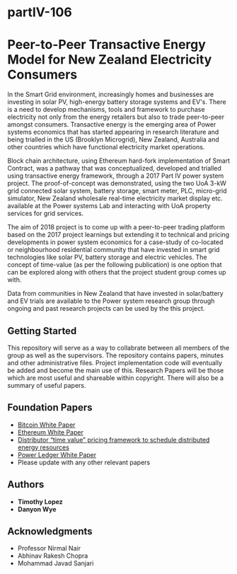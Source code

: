 # partIV-106
# Peer-to-Peer Transactive Energy Model for New Zealand Electricity Consumers

In the Smart Grid environment, increasingly homes and businesses are investing in solar PV, high-energy battery storage systems and EV's.   There is a need to develop mechanisms, tools and framework to purchase electricity not only from the energy retailers but also to trade peer-to-peer amongst consumers. Transactive energy is the emerging area of Power systems economics that has started appearing in research literature and being trialled in the US (Brooklyn Microgrid),  New Zealand, Australia and other countries which  have functional electricity market operations. 

Block chain  architecture, using Ethereum hard-fork implementation of Smart Contract,  was a pathway that  was conceptualized, developed and trialled using transactive energy framework, through a 2017 Part IV power system project.  The proof-of-concept was demonstrated, using the two UoA 3-kW grid connected solar system, battery storage, smart meter, PLC, micro-grid simulator, New Zealand wholesale real-time electricity market display etc. available at the Power systems Lab and interacting with UoA property services for grid services.

The aim of 2018 project is to come up with a peer-to-peer trading platform based on the 2017 project learnings but extending it to technical and pricing developments in power system economics for a case-study of co-located or neighbourhood residential community that have invested in smart grid technologies like solar PV, battery storage and electric vehicles.  The concept of time-value (as per the following publication) is one option that can be explored along with others that the project student group comes up with.

Data from communities in New Zealand that have invested in solar/battery and EV trials are available to the Power system research group through ongoing and past research projects can be used by the this project.

## Getting Started
This repository will serve as a way to collabrate between all members of the group as well as the supervisors. The repository contains papers, minutes and other administrative files. Project implementation code will eventually be added and become the main use of this. Research Papers will be those which are most useful and shareable within copyright. There will also be a summary of useful papers.

## Foundation Papers

* <a href="https://bitcoin.org/bitcoin.pdf">Bitcoin White Paper</a>
* <a href="https://github.com/ethereum/wiki/wiki/White-Paper">Ethereum  White Paper</a>
* <a href="https://onlinelibrary.wiley.com/doi/full/10.1002/etep.2374">Distributor “time value” pricing framework to schedule distributed energy resources</a>
* <a href="https://powerledger.io/media/Power-Ledger-Whitepaper-v8.pdf">Power Ledger White Paper</a>
* Please update with any other relevant papers



## Authors

* **Timothy Lopez**
* **Danyon Wye**


## Acknowledgments

* Professor Nirmal Nair
* Abhinav Rakesh Chopra
* Mohammad Javad Sanjari 
